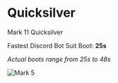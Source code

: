 # Quicksilver
Mark 11 Quicksilver 

Fastest Discord Bot Suit Boot: **25s** 

*Actual boots range from 25s to 48s*

![Mark 5](https://static.wikia.nocookie.net/ironman/images/8/82/5.png/revision/latest/scale-to-width-down/480?cb=20180424135801)
